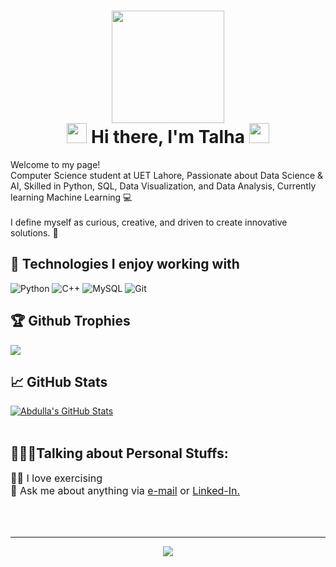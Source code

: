 <h1 align="center">
  <img  src="https://media.giphy.com/media/WUlplcMpOCEmTGBtBW/giphy.gif" width="180"><br>
<img src="https://raw.githubusercontent.com/blackcater/blackcater/main/images/Hi.gif" height="32" />
 Hi there, I'm Talha 
<img src="https://raw.githubusercontent.com/blackcater/blackcater/main/images/Hi.gif" height="32" />
</h1>

<p>Welcome to my page! </br>
Computer Science student at UET Lahore, Passionate about Data Science & AI, Skilled in Python, SQL, Data Visualization, and Data Analysis, Currently learning Machine Learning 💻 
<br><br>
I define myself as curious, creative, and driven to create innovative solutions. 🚀

<br>
<h2> 🔧 Technologies I enjoy working with</h2>

![Python](https://img.shields.io/badge/-Python-000000?style=for-the-badge&logo=Python)
![C++](https://img.shields.io/badge/-C++-000000?style=for-the-badge&logo=C%2B%2B)
![MySQL](https://img.shields.io/badge/-MySQL-000000?style=for-the-badge&logo=MySQL&logoColor=47A248)
![Git](https://img.shields.io/badge/-Git-000000?style=for-the-badge&logo=Git&logoColor=F05032)
<br>
<h2>🏆 Github Trophies</h2>
<img src="https://github-profile-trophy.vercel.app/?username=RanaTalha04&theme=flat&no-frame=true&margin-w=30"/>

<h2>📈 GitHub Stats</h2>
<a href="https://github.com/RanaTalha04/RanaTalha04">
  <img align="center" src="https://github-readme-stats.vercel.app/api?username=RanaTalha04&show_icons=true&line_height=27&count_private=true&layout=compact&bg_color=30,e690c6,7063a5&title_color=fff&text_color=fff&hide=contribs" alt="Abdulla's GitHub Stats" />
</a>

<br/>
<br/>
<h2> 👨🏽‍💻Talking about Personal Stuffs:</h2>

<p style="font-size:16px">
🏋️‍♀️ I love exercising<br>
💬 Ask me about anything via <a href="mailto:muhammadtalhashahid2005@gmail.com">e-mail</a> or <a href="https://www.linkedin.com/in/muhammadtaalhaa/" target="_blank">Linked-In.</a><br>

</p>

<br>
<br>
<hr>
<p align="center">
  <a href="https://github.com/RanaTalha04/RanaTalha04">
  <img align="center" src="https://img.shields.io/badge/CREATED%20BY-TALHA-lightgrey?style=for-the-badge" />
</a>

</p>
<br>

